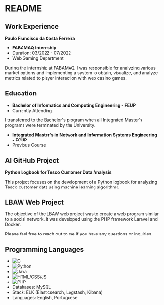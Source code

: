 # README

## Work Experience

**Paulo Francisco da Costa Ferreira**

- **FABAMAQ Internship**
- Duration: 03/2022 - 07/2022
- Web Gaming Department

During the internship at FABAMAQ, I was responsible for analyzing various market options and implementing a system to obtain, visualize, and analyze metrics related to player interaction with web casino games.

## Education

- **Bachelor of Informatics and Computing Engineering - FEUP**
- Currently Attending

I transferred to the Bachelor's program when all Integrated Master's programs were terminated by the University.

- **Integrated Master's in Network and Information Systems Engineering - FCUP**
- Previous Course




## AI GitHub Project

**Python Logbook for Tesco Customer Data Analysis**

This project focuses on the development of a Python logbook for analyzing Tesco customer data using machine learning algorithms.

## LBAW Web Project

The objective of the LBAW web project was to create a web program similar to a social network. It was developed using the PHP framework Laravel and Docker.

Please feel free to reach out to me if you have any questions or inquiries.

## Programming Languages


  - ![C](https://img.shields.io/badge/-C-00599C?style=flat&logo=C&logoColor=white)
  - ![Python](https://img.shields.io/badge/-Python-3776AB?style=flat&logo=Python&logoColor=white)
  - ![Java](https://img.shields.io/badge/-Java-007396?style=flat&logo=Java&logoColor=white)
  - ![HTML/CSS/JS](https://img.shields.io/badge/-HTML%2FCSS%2FJS-ED8B00?style=flat&logo=html5&logoColor=white)
  - ![PHP](https://img.shields.io/badge/-PHP-777BB4?style=flat&logo=PHP&logoColor=white)
- Databases: MySQL
- Stack: ELK (Elasticsearch, Logstash, Kibana)
- Languages: English, Portuguese
